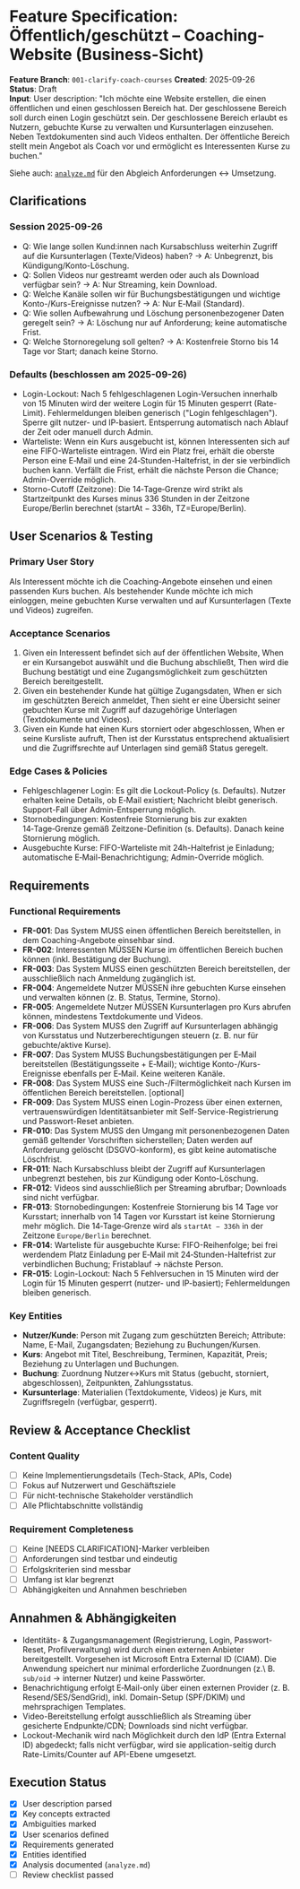 # Feature Specification: Öffentlich/geschützt – Coaching-Website (Business-Sicht)

**Feature Branch**: `001-clarify-coach-courses`
**Created**: 2025-09-26  
**Status**: Draft  
**Input**: User description: "Ich möchte eine Website erstellen, die einen öffentlichen und einen geschlossen Bereich hat. Der geschlossene Bereich soll durch einen Login geschützt sein. Der geschlossene Bereich erlaubt es Nutzern, gebuchte Kurse zu verwalten und Kursunterlagen einzusehen. Neben Textdokumenten sind auch Videos enthalten.
Der öffentliche Bereich stellt mein Angebot als Coach vor und ermöglicht es Interessenten Kurse zu buchen."

Siehe auch: [`analyze.md`](./analyze.md) für den Abgleich Anforderungen ↔ Umsetzung.

## Clarifications

### Session 2025-09-26

- Q: Wie lange sollen Kund:innen nach Kursabschluss weiterhin Zugriff auf die Kursunterlagen (Texte/Videos) haben? → A: Unbegrenzt, bis Kündigung/Konto-Löschung.
- Q: Sollen Videos nur gestreamt werden oder auch als Download verfügbar sein? → A: Nur Streaming, kein Download.
- Q: Welche Kanäle sollen wir für Buchungsbestätigungen und wichtige Konto-/Kurs-Ereignisse nutzen? → A: Nur E‑Mail (Standard).
- Q: Wie sollen Aufbewahrung und Löschung personenbezogener Daten geregelt sein? → A: Löschung nur auf Anforderung; keine automatische Frist.
- Q: Welche Stornoregelung soll gelten? → A: Kostenfreie Storno bis 14 Tage vor Start; danach keine Storno.

### Defaults (beschlossen am 2025-09-26)

- Login-Lockout: Nach 5 fehlgeschlagenen Login-Versuchen innerhalb von 15 Minuten wird der weitere Login für 15 Minuten gesperrt (Rate-Limit). Fehlermeldungen bleiben generisch ("Login fehlgeschlagen"). Sperre gilt nutzer- und IP-basiert. Entsperrung automatisch nach Ablauf der Zeit oder manuell durch Admin.
- Warteliste: Wenn ein Kurs ausgebucht ist, können Interessenten sich auf eine FIFO-Warteliste eintragen. Wird ein Platz frei, erhält die oberste Person eine E‑Mail und eine 24‑Stunden-Haltefrist, in der sie verbindlich buchen kann. Verfällt die Frist, erhält die nächste Person die Chance; Admin-Override möglich.
- Storno-Cutoff (Zeitzone): Die 14‑Tage‑Grenze wird strikt als Startzeitpunkt des Kurses minus 336 Stunden in der Zeitzone Europe/Berlin berechnet (startAt − 336h, TZ=Europe/Berlin).

## User Scenarios & Testing

### Primary User Story

Als Interessent möchte ich die Coaching-Angebote einsehen und einen passenden Kurs buchen. Als bestehender Kunde möchte ich mich einloggen, meine gebuchten Kurse verwalten und auf Kursunterlagen (Texte und Videos) zugreifen.

### Acceptance Scenarios

1. Given ein Interessent befindet sich auf der öffentlichen Website, When er ein Kursangebot auswählt und die Buchung abschließt, Then wird die Buchung bestätigt und eine Zugangsmöglichkeit zum geschützten Bereich bereitgestellt.
1. Given ein bestehender Kunde hat gültige Zugangsdaten, When er sich im geschützten Bereich anmeldet, Then sieht er eine Übersicht seiner gebuchten Kurse mit Zugriff auf dazugehörige Unterlagen (Textdokumente und Videos).
1. Given ein Kunde hat einen Kurs storniert oder abgeschlossen, When er seine Kursliste aufruft, Then ist der Kursstatus entsprechend aktualisiert und die Zugriffsrechte auf Unterlagen sind gemäß Status geregelt.

### Edge Cases & Policies

- Fehlgeschlagener Login: Es gilt die Lockout-Policy (s. Defaults). Nutzer erhalten keine Details, ob E‑Mail existiert; Nachricht bleibt generisch. Support-Fall über Admin-Entsperrung möglich.
- Stornobedingungen: Kostenfreie Stornierung bis zur exakten 14‑Tage‑Grenze gemäß Zeitzone-Definition (s. Defaults). Danach keine Stornierung möglich.
- Ausgebuchte Kurse: FIFO-Warteliste mit 24h-Haltefrist je Einladung; automatische E‑Mail-Benachrichtigung; Admin-Override möglich.

## Requirements

### Functional Requirements

- **FR-001**: Das System MUSS einen öffentlichen Bereich bereitstellen, in dem Coaching-Angebote einsehbar sind.
- **FR-002**: Interessenten MÜSSEN Kurse im öffentlichen Bereich buchen können (inkl. Bestätigung der Buchung).
- **FR-003**: Das System MUSS einen geschützten Bereich bereitstellen, der ausschließlich nach Anmeldung zugänglich ist.
- **FR-004**: Angemeldete Nutzer MÜSSEN ihre gebuchten Kurse einsehen und verwalten können (z. B. Status, Termine, Storno).
- **FR-005**: Angemeldete Nutzer MÜSSEN Kursunterlagen pro Kurs abrufen können, mindestens Textdokumente und Videos.
- **FR-006**: Das System MUSS den Zugriff auf Kursunterlagen abhängig von Kursstatus und Nutzerberechtigungen steuern (z. B. nur für gebuchte/aktive Kurse).
- **FR-007**: Das System MUSS Buchungsbestätigungen per E‑Mail bereitstellen (Bestätigungsseite + E‑Mail); wichtige Konto-/Kurs-Ereignisse ebenfalls per E‑Mail. Keine weiteren Kanäle.
- **FR-008**: Das System MUSS eine Such-/Filtermöglichkeit nach Kursen im öffentlichen Bereich bereitstellen. [optional]
- **FR-009**: Das System MUSS einen Login-Prozess über einen externen, vertrauenswürdigen Identitätsanbieter mit Self-Service-Registrierung und Passwort-Reset anbieten.
- **FR-010**: Das System MUSS den Umgang mit personenbezogenen Daten gemäß geltender Vorschriften sicherstellen; Daten werden auf Anforderung gelöscht (DSGVO-konform), es gibt keine automatische Löschfrist.
- **FR-011**: Nach Kursabschluss bleibt der Zugriff auf Kursunterlagen unbegrenzt bestehen, bis zur Kündigung oder Konto-Löschung.
- **FR-012**: Videos sind ausschließlich per Streaming abrufbar; Downloads sind nicht verfügbar.
- **FR-013**: Stornobedingungen: Kostenfreie Stornierung bis 14 Tage vor Kursstart; innerhalb von 14 Tagen vor Kursstart ist keine Stornierung mehr möglich. Die 14‑Tage‑Grenze wird als `startAt − 336h` in der Zeitzone `Europe/Berlin` berechnet.
- **FR-014**: Warteliste für ausgebuchte Kurse: FIFO-Reihenfolge; bei frei werdendem Platz Einladung per E‑Mail mit 24‑Stunden-Haltefrist zur verbindlichen Buchung; Fristablauf → nächste Person.
- **FR-015**: Login-Lockout: Nach 5 Fehlversuchen in 15 Minuten wird der Login für 15 Minuten gesperrt (nutzer- und IP-basiert); Fehlermeldungen bleiben generisch.

### Key Entities

- **Nutzer/Kunde**: Person mit Zugang zum geschützten Bereich; Attribute: Name, E-Mail, Zugangsdaten; Beziehung zu Buchungen/Kursen.
- **Kurs**: Angebot mit Titel, Beschreibung, Terminen, Kapazität, Preis; Beziehung zu Unterlagen und Buchungen.
- **Buchung**: Zuordnung Nutzer↔Kurs mit Status (gebucht, storniert, abgeschlossen), Zeitpunkten, Zahlungsstatus.
- **Kursunterlage**: Materialien (Textdokumente, Videos) je Kurs, mit Zugriffsregeln (verfügbar, gesperrt).

## Review & Acceptance Checklist

### Content Quality

- [ ] Keine Implementierungsdetails (Tech-Stack, APIs, Code)
- [ ] Fokus auf Nutzerwert und Geschäftsziele
- [ ] Für nicht-technische Stakeholder verständlich
- [ ] Alle Pflichtabschnitte vollständig

### Requirement Completeness

- [ ] Keine [NEEDS CLARIFICATION]-Marker verbleiben
- [ ] Anforderungen sind testbar und eindeutig
- [ ] Erfolgskriterien sind messbar
- [ ] Umfang ist klar begrenzt
- [ ] Abhängigkeiten und Annahmen beschrieben

## Annahmen & Abhängigkeiten

- Identitäts- & Zugangsmanagement (Registrierung, Login, Passwort-Reset, Profilverwaltung) wird durch einen externen Anbieter bereitgestellt. Vorgesehen ist Microsoft Entra External ID (CIAM). Die Anwendung speichert nur minimal erforderliche Zuordnungen (z.\ B. `sub/oid` → interner Nutzer) und keine Passwörter.
- Benachrichtigung erfolgt E‑Mail-only über einen externen Provider (z. B. Resend/SES/SendGrid), inkl. Domain-Setup (SPF/DKIM) und mehrsprachigen Templates.
- Video-Bereitstellung erfolgt ausschließlich als Streaming über gesicherte Endpunkte/CDN; Downloads sind nicht verfügbar.
- Lockout-Mechanik wird nach Möglichkeit durch den IdP (Entra External ID) abgedeckt; falls nicht verfügbar, wird sie application-seitig durch Rate-Limits/Counter auf API-Ebene umgesetzt.

## Execution Status

- [x] User description parsed
- [x] Key concepts extracted
- [x] Ambiguities marked
- [x] User scenarios defined
- [x] Requirements generated
- [x] Entities identified
- [x] Analysis documented (`analyze.md`)
- [ ] Review checklist passed

